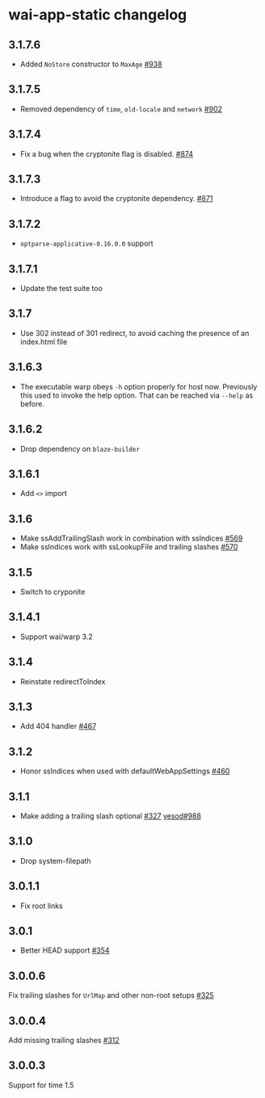 # wai-app-static changelog

## 3.1.7.6

* Added `NoStore` constructor to `MaxAge` [#938](https://github.com/yesodweb/wai/pull/938)

## 3.1.7.5

* Removed dependency of `time`, `old-locale` and `network` [#902](https://github.com/yesodweb/wai/pull/902)

## 3.1.7.4

* Fix a bug when the cryptonite flag is disabled. [#874](https://github.com/yesodweb/wai/pull/874)

## 3.1.7.3

* Introduce a flag to avoid the cryptonite dependency. [#871](https://github.com/yesodweb/wai/pull/871)

## 3.1.7.2

* `optparse-applicative-0.16.0.0` support

## 3.1.7.1

* Update the test suite too

## 3.1.7

* Use 302 instead of 301 redirect, to avoid caching the presence of an index.html file

## 3.1.6.3

* The executable warp obeys `-h` option properly for host
now. Previously this used to invoke the help option. That can be
reached via `--help` as before.

## 3.1.6.2

* Drop dependency on `blaze-builder`

## 3.1.6.1

* Add `<>` import

## 3.1.6

* Make ssAddTrailingSlash work in combination with ssIndices [#569](https://github.com/yesodweb/wai/pull/569)
* Make ssIndices work with ssLookupFile and trailing slashes [#570](https://github.com/yesodweb/wai/pull/570)

## 3.1.5

* Switch to cryponite

## 3.1.4.1

* Support wai/warp 3.2

## 3.1.4

* Reinstate redirectToIndex

## 3.1.3

* Add 404 handler [#467](https://github.com/yesodweb/wai/pull/467)

## 3.1.2

* Honor ssIndices when used with defaultWebAppSettings [#460](https://github.com/yesodweb/wai/pull/460)

## 3.1.1

* Make adding a trailing slash optional [#327](https://github.com/yesodweb/wai/issues/327) [yesod#988](https://github.com/yesodweb/yesod/issues/988)

## 3.1.0

* Drop system-filepath

## 3.0.1.1

* Fix root links

## 3.0.1

* Better HEAD support [#354](https://github.com/yesodweb/wai/issues/354)

## 3.0.0.6

Fix trailing slashes for `UrlMap` and other non-root setups [#325](https://github.com/yesodweb/wai/issues/325)

## 3.0.0.4

Add missing trailing slashes [#312](https://github.com/yesodweb/wai/issues/312)

## 3.0.0.3

Support for time 1.5
